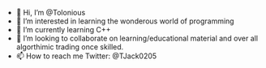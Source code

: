 - 👋 Hi, I’m @Tolonious
- 👀 I’m interested in learning the wonderous world of programming
- 🌱 I’m currently learning C++
- 💞️ I’m looking to collaborate on learning/educational material and over all algorthimic trading once skilled.
- 📫 How to reach me Twitter: @TJack0205 

<!---
Tolonious/Tolonious is a ✨ special ✨ repository because its `README.md` (this file) appears on your GitHub profile.
You can click the Preview link to take a look at your changes.
--->
